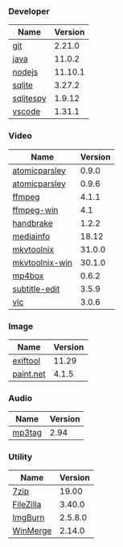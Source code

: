 
### Developer
Name                                                                                | Version
----                                                                                | -------
[git](https://github.com/git-for-windows/git/releases)                              | 2.21.0
[java](http://www.oracle.com/technetwork/java/javase/downloads/index.html)          | 11.0.2
[nodejs](https://nodejs.org/en/download/current/)                                   | 11.10.1
[sqlite](http://www.sqlite.org/download.html)                                       | 3.27.2
[sqlitespy](http://www.yunqa.de/delphi/doku.php/products/sqlitespy/index)           | 1.9.12
[vscode](https://code.visualstudio.com/updates)                                     | 1.31.1

### Video
Name                                                                                | Version
----                                                                                | -------
[atomicparsley](http://sourceforge.net/projects/atomicparsley/files/atomicparsley/) | 0.9.0
[atomicparsley](https://bitbucket.org/jonhedgerows/atomicparsley/downloads)         | 0.9.6
[ffmpeg](http://www.ffmpeg.org/download.html)                                       | 4.1.1
[ffmpeg-win](http://ffmpeg.zeranoe.com/builds/)                                     | 4.1
[handbrake](http://handbrake.fr/downloads.php)                                      | 1.2.2
[mediainfo](http://mediaarea.net/us/MediaInfo/Download/Windows)                     | 18.12
[mkvtoolnix](http://www.bunkus.org/videotools/mkvtoolnix/downloads.html)            | 31.0.0
[mkvtoolnix-win](http://www.fosshub.com/MKVToolNix.html)                            | 30.1.0
[mp4box](http://gpac.wp.mines-telecom.fr/mp4box/)                                   | 0.6.2
[subtitle-edit](https://github.com/SubtitleEdit/subtitleedit/releases)              | 3.5.9
[vlc](https://www.videolan.org/vlc/download-windows.html)                           | 3.0.6

### Image
Name                                                                                | Version
----                                                                                | -------
[exiftool](http://www.sno.phy.queensu.ca/~phil/exiftool/)                           | 11.29
[paint.net](http://www.getpaint.net/download.html)                                  | 4.1.5

### Audio
Name                                                                                | Version
----                                                                                | -------
[mp3tag](http://www.mp3tag.de/en/download.html)                                     | 2.94

### Utility
Name                                                                                | Version
----                                                                                | -------
[7zip](http://www.7-zip.org/download.html)                                          | 19.00
[FileZilla](https://filezilla-project.org/download.php?show_all=1)                  | 3.40.0
[ImgBurn](http://www.imgburn.com/index.php?act=download)                            | 2.5.8.0
[WinMerge](http://winmerge.org/downloads/)                                          | 2.14.0

